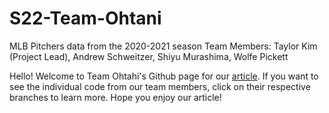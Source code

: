 # S22-Team-Ohtani
MLB Pitchers data from the 2020-2021 season
Team Members: Taylor Kim (Project Lead), Andrew Schweitzer, Shiyu Murashima, Wolfe Pickett

Hello! Welcome to Team Ohtahi's Github page for our [article](LINK). If you want to see the individual code from our team members, click on their respective branches to learn more. Hope you enjoy our article!
